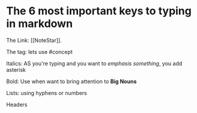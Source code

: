 # The 6 most important keys to typing in markdown

The Link: [[NoteStar]].

The tag: lets use #concept

Italics: AS you're typing and you want to *emphasis something*, you add asterisk

Bold: Use when want to bring attention to **Big Nouns**

Lists: using hyphens or numbers 

Headers 